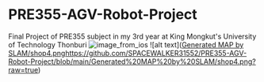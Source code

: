 # PRE355-AGV-Robot-Project
Final Project of PRE355 subject in my 3rd year at King Mongkut's University of Technology Thonburi
![image_from_ios](https://github.com/SPACEWALKER31552/PRE355-AGV-Robot-Project/assets/109845426/2b8b4f0a-070a-4d56-a518-bf3a80d3dee4)
![alt text]([Generated MAP by SLAM/shop4.png](https://github.com/SPACEWALKER31552/PRE355-AGV-Robot-Project/blob/main/Generated%20MAP%20by%20SLAM/shop4.png)https://github.com/SPACEWALKER31552/PRE355-AGV-Robot-Project/blob/main/Generated%20MAP%20by%20SLAM/shop4.png?raw=true)
